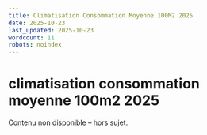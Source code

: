 ```yaml
---
title: Climatisation Consommation Moyenne 100M2 2025
date: 2025-10-23
last_updated: 2025-10-23
wordcount: 11
robots: noindex
---
```


# climatisation consommation moyenne 100m2 2025

Contenu non disponible – hors sujet.